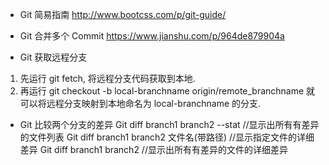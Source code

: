 * Git 简易指南
http://www.bootcss.com/p/git-guide/


* Git 合并多个 Commit
https://www.jianshu.com/p/964de879904a

* Git 获取远程分支
1. 先运行 git fetch, 将远程分支代码获取到本地.
2. 再运行 git checkout -b local-branchname origin/remote_branchname  就可以将远程分支映射到本地命名为 local-branchname 的分支.

* Git 比较两个分支的差异 
Git diff branch1 branch2 --stat              //显示出所有有差异的文件列表
Git diff branch1 branch2 文件名(带路径)       //显示指定文件的详细差异
Git diff branch1 branch2                     //显示出所有有差异的文件的详细差异